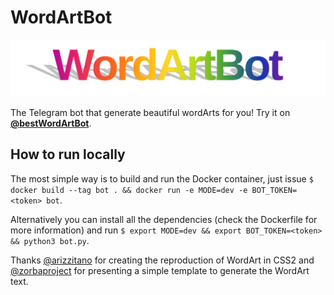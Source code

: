 # WordArtBot

![WordArtBot logo](logo.png)

The Telegram bot that generate beautiful wordArts for you! Try it on [**@bestWordArtBot**](https://t.me/bestWordArtBot).

## How to run locally

The most simple way is to build and run the Docker container, just issue `$ docker build --tag bot . && docker run -e MODE=dev -e BOT_TOKEN=<token> bot`.

Alternatively you can install all the dependencies (check the Dockerfile for more information) and run `$ export MODE=dev && export BOT_TOKEN=<token> && python3 bot.py`.

Thanks [@arizzitano](https://github.com/arizzitano/css3wordart) for creating the reproduction of WordArt in CSS2 and [@zorbaproject](https://github.com/zorbaproject/pythonWordArt) for presenting a simple template to generate the WordArt text.